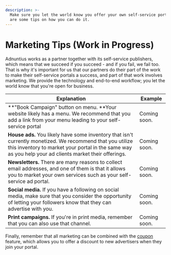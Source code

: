 ```yaml
---
description: >-
  Make sure you let the world know you offer your own self-service portal; here
  are some tips on how you can do it.
---
```


# Marketing Tips (Work in Progress)

Adnuntius works as a partner together with its self-service publishers, which means that we succeed if you succeed - and if you fail, we fail too. That is why it's important for us that our partners do their part of the work to make their self-service portals a success, and part of that work involves marketing. We provide the technology and end-to-end workflow; you let the world know that you're open for business. 

| Explanation                                                                                                                                                                                                          | Example      |
| -------------------------------------------------------------------------------------------------------------------------------------------------------------------------------------------------------------------- | ------------ |
| **"Book Campaign" button on menu. **Your website likely has a menu. We recommend that you add a link from your menu leading to your self-service portal                                                              | Coming soon. |
| **House ads.** You likely have some inventory that isn't currently monetized. We recommend that you utilize this inventory to market your portal in the same way as you help your ad clients market their offerings. | Coming soon. |
| **Newsletters.** There are many reasons to collect email addresses, and one of them is that it allows you to market your own services such as your self-service ad portal.                                           | Coming soon. |
| **Social media.** If you have a following on social media, make sure that you consider the opportunity of letting your followers know that they can advertise with you.                                              | Coming soon. |
| **Print campaigns.** If you're in print media, remember that you can also use that channel.                                                                                                                          | Coming soon. |

Finally, remember that all marketing can be combined with the [coupon ](../../adnuntius-advertising/admin-ui/admin/coupons.md)feature, which allows you to offer a discount to new advertisers when they join your portal. 
